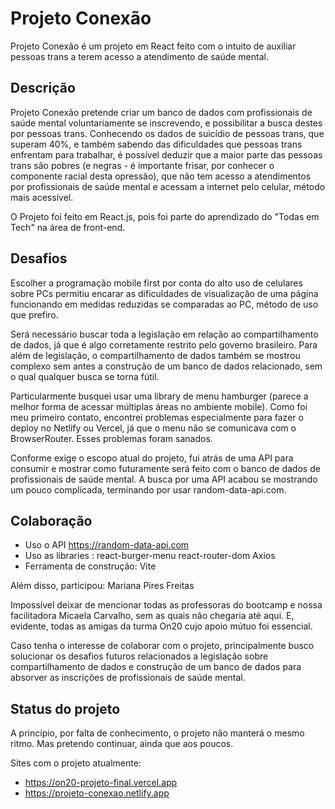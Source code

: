 # Projeto Conexão

Projeto Conexão é um projeto em React feito com o intuito de auxiliar pessoas trans a terem acesso a atendimento de saúde mental.

## Descrição

Projeto Conexão pretende criar um banco de dados com profissionais de saúde mental voluntariamente se inscrevendo, e possibilitar a busca destes por pessoas trans. Conhecendo os dados de suicídio de pessoas trans, que superam 40%, e também sabendo das dificuldades que pessoas trans enfrentam para trabalhar, é possível deduzir que a maior parte das pessoas trans são pobres (e negras - é importante frisar, por conhecer o componente racial desta opressão), que não tem acesso a atendimentos por profissionais de saúde mental e acessam a internet pelo celular, método mais acessível.

O Projeto foi feito em React.js, pois foi parte do aprendizado do "Todas em Tech" na área de front-end.

## Desafios

Escolher a programação mobile first por conta do alto uso de celulares sobre PCs permitiu encarar as dificuldades de visualização de uma página funcionando em medidas reduzidas se comparadas ao PC, método de uso que prefiro.

Será necessário buscar toda a legislação em relação ao compartilhamento de dados, já que é algo corretamente restrito pelo governo brasileiro. Para além de legislação, o compartilhamento de dados também se mostrou complexo sem antes a construção de um banco de dados relacionado, sem o qual qualquer busca se torna fútil.

Particularmente busquei usar uma library de menu hamburger (parece a melhor forma de acessar múltiplas áreas no ambiente mobile). Como foi meu primeiro contato, encontrei problemas especialmente para fazer o deploy no Netlify ou Vercel, já que o menu não se comunicava com o BrowserRouter. Esses problemas foram sanados.

Conforme exige o escopo atual do projeto, fui atrás de uma API para consumir e mostrar como futuramente será feito com o banco de dados de profissionais de saúde mental. A busca por uma API acabou se mostrando um pouco complicada, terminando por usar random-data-api.com.

## Colaboração

- Uso o API https://random-data-api.com 
- Uso as libraries : 	react-burger-menu
						react-router-dom
						Axios
- Ferramenta de construção:	Vite

Além disso, participou: Mariana Pires Freitas

Impossível deixar de mencionar todas as professoras do bootcamp e nossa facilitadora Micaela Carvalho, sem as quais não chegaria até aqui. E, evidente, todas as amigas da turma On20 cujo apoio mútuo foi essencial.

Caso tenha o interesse de colaborar com o projeto, principalmente busco solucionar os desafios futuros relacionados a legislação sobre compartilhamento de dados e construção de um banco de dados para absorver as inscrições de profissionais de saúde mental.

## Status do projeto

A princípio, por falta de conhecimento, o projeto não manterá o mesmo ritmo. Mas pretendo continuar, ainda que aos poucos.

Sites com o projeto atualmente:
- https://on20-projeto-final.vercel.app
- https://projeto-conexao.netlify.app

